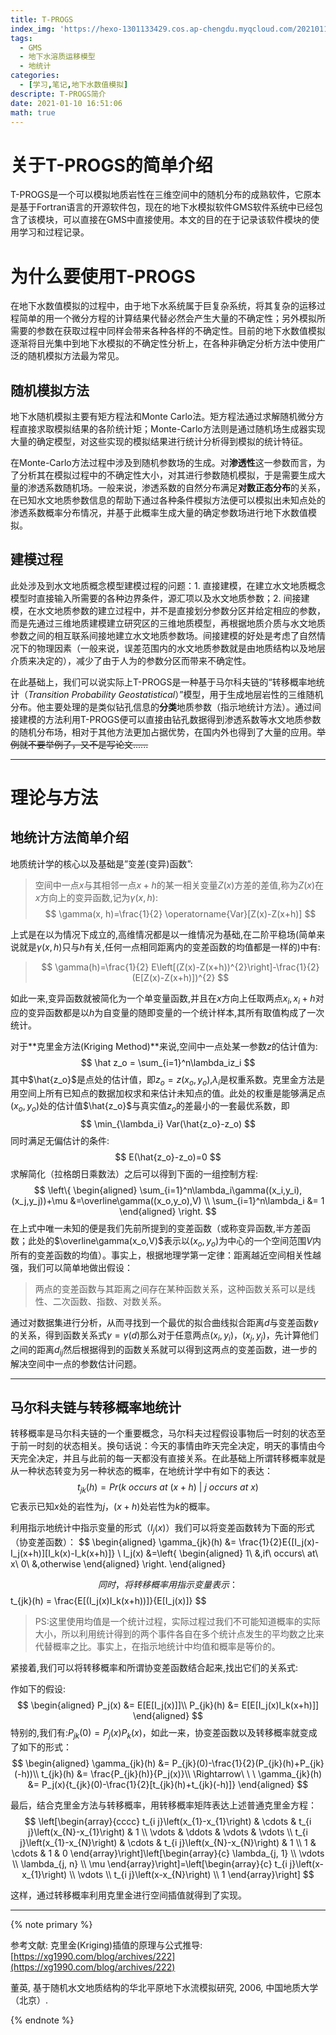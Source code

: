 ```yaml
---
title: T-PROGS
index_img: 'https://hexo-1301133429.cos.ap-chengdu.myqcloud.com/20210110170339.png'
tags:
  - GMS
  - 地下水溶质运移模型
  - 地统计
categories:
  - [学习,笔记,地下水数值模拟]
descripte: T-PROGS简介
date: 2021-01-10 16:51:06
math: true
---
```



# 关于T-PROGS的简单介绍
T-PROGS是一个可以模拟地质岩性在三维空间中的随机分布的成熟软件，它原本是基于Fortran语言的开源软件包，现在的地下水模拟软件GMS软件系统中已经包含了该模块，可以直接在GMS中直接使用。本文的目的在于记录该软件模块的使用学习和过程记录。

# 为什么要使用T-PROGS

在地下水数值模拟的过程中，由于地下水系统属于巨复杂系统，将其复杂的运移过程简单的用一个微分方程的计算结果代替必然会产生大量的不确定性；另外模拟所需要的参数在获取过程中同样会带来各种各样的不确定性。目前的地下水数值模拟逐渐将目光集中到地下水模拟的不确定性分析上，在各种非确定分析方法中使用广泛的随机模拟方法最为常见。

## 随机模拟方法
地下水随机模拟主要有矩方程法和Monte Carlo法。矩方程法通过求解随机微分方程直接求取模拟结果的各阶统计矩；Monte-Carlo方法则是通过随机场生成器实现大量的确定模型，对这些实现的模拟结果进行统计分析得到模拟的统计特征。

在Monte-Carlo方法过程中涉及到随机参数场的生成。对**渗透性**这一参数而言，为了分析其在模拟过程中的不确定性大小，对其进行参数随机模拟，于是需要生成大量的渗透系数随机场。一般来说，渗透系数的自然分布满足**对数正态分布**的关系，在已知水文地质参数信息的帮助下通过各种条件模拟方法便可以模拟出未知点处的渗透系数概率分布情况，并基于此概率生成大量的确定参数场进行地下水数值模拟。

## 建模过程

此处涉及到水文地质概念模型建模过程的问题：1. 直接建模，在建立水文地质概念模型时直接输入所需要的各种边界条件，源汇项以及水文地质参数；2. 间接建模，在水文地质参数的建立过程中，并不是直接划分参数分区并给定相应的参数，而是先通过三维地质建模建立研究区的三维地质模型，再根据地质介质与水文地质参数之间的相互联系间接地建立水文地质参数场。间接建模的好处是考虑了自然情况下的物理因素（一般来说，误差范围内的水文地质参数就是由地质结构以及地层介质来决定的），减少了由于人为的参数分区而带来不确定性。

在此基础上，我们可以说实际上T-PROGS是一种基于马尔科夫链的“转移概率地统计（_Transition Probability Geostatistical_）”模型，用于生成地层岩性的三维随机分布。他主要处理的是类似钻孔信息的**分类**地质参数（指示地统计方法）。通过间接建模的方法利用T-PROGS便可以直接由钻孔数据得到渗透系数等水文地质参数的随机分布场，相对于其他方法更加占据优势，在国内外也得到了大量的应用。~~举例就不要举例了，又不是写论文......~~

* * *

# 理论与方法

## 地统计方法简单介绍

地质统计学的核心以及基础是”变差(变异)函数”:

>空间中一点$x$与其相邻一点$x+h$的某一相关变量$Z(x)$方差的差值,称为$Z(x)$在$x$方向上的变异函数,记为$\gamma(x,h)$:  
>$$
>\gamma(x, h)=\frac{1}{2} \operatorname{Var}[Z(x)-Z(x+h)]
>$$

上式是在以为情况下成立的,高维情况都是以一维情况为基础,在二阶平稳场(简单来说就是$\gamma(x,h)$只与$h$有关,任何一点相同距离内的变差函数的均值都是一样的)中有:

>$$
>\gamma(h)=\frac{1}{2} E\left[(Z(x)-Z(x+h))^{2}\right]-\frac{1}{2}(E[Z(x)-Z(x+h)])^{2}
>$$

如此一来,变异函数就被简化为一个单变量函数,并且在$x$方向上任取两点$x_i,x_i+h$对应的变异函数都是以$h$为自变量的随即变量的一个统计样本,其所有取值构成了一次统计。

对于**克里金方法(Kriging Method)**来说,空间中一点处某一参数$z$的估计值为:
$$
\hat z_o = \sum_{i=1}^n\lambda_iz_i
$$
其中$\hat{z_o}$是点处的估计值，即$z_o=z(x_o,y_o)$,$λ_i$是权重系数。克里金方法是用空间上所有已知点的数据加权求和来估计未知点的值。此处的权重是能够满足点 $(x_o,y_o)$处的估计值$\hat{z_o}$与真实值$z_o$的差最小的一套最优系数，即
$$
\min_{\lambda_i} Var(\hat{z_o}-z_o)
$$
同时满足无偏估计的条件:
$$
E(\hat{z_o}-z_o)=0
$$
求解简化（拉格朗日乘数法）之后可以得到下面的一组控制方程:
$$
\left\{
    \begin{aligned}
        \sum_{i=1}^n\lambda_i\gamma((x_i,y_i),(x_j,y_j))+\mu &=\overline\gamma((x_o,y_o),V) \\
        \sum_{i=1}^n\lambda_i &= 1
    \end{aligned}
\right.
$$
在上式中唯一未知的便是我们先前所提到的变差函数（或称变异函数,半方差函数；此处的$\overline\gamma(x_o,V)$表示以$(x_o,y_o)$为中心的一个空间范围$V$内所有的变差函数的均值）。事实上，根据地理学第一定律：距离越近空间相关性越强，我们可以简单地做出假设：

> 两点的变差函数与其距离之间存在某种函数关系，这种函数关系可以是线性、二次函数、指数、对数关系。

通过对数据集进行分析，从而寻找到一个最优的拟合曲线拟合距离$d$与变差函数$\gamma$的关系，得到函数关系式$\gamma = \gamma(d)$那么对于任意两点$(x_i,y_i)$，$(x_j,y_j)$，先计算他们之间的距离$d_{ij}$然后根据得到的函数关系就可以得到这两点的变差函数，进一步的解决空间中一点的参数估计问题。

* * *

## 马尔科夫链与转移概率地统计

转移概率是马尔科夫链的一个重要概念，马尔科夫过程假设事物后一时刻的状态至于前一时刻的状态相关。换句话说：今天的事情由昨天完全决定，明天的事情由今天完全决定，并且与此前的每一天都没有直接关系。在此基础上所谓转移概率就是从一种状态转变为另一种状态的概率，在地统计学中有如下的表达：
$$
t_{jk}(h) = Pr(k\ occurs\ at\ (x+h)\ |\ j\ occurs\ at\ x)
$$
它表示已知$x$处的岩性为$j$，$(x+h)$处岩性为$k$的概率。

利用指示地统计中指示变量的形式（$I_j(x)$）我们可以将变差函数转为下面的形式（协变差函数）：
$$
\begin{aligned}
    \gamma_{jk}(h) &= \frac{1}{2}E{[I_j(x)-I_j(x+h)][I_k(x)-I_k(x+h)]} \\
    I_j(x) &=\left\{
        \begin{aligned}
            1\ &,if\ occurs\ at\ x\\
            0\ &,otherwise
        \end{aligned}
    \right.
\end{aligned}
    
$$
同时，将转移概率用指示变量表示：
$$
t_{jk}(h) = \frac{E[(I_j(x)I_k(x+h))]}{E[I_j(x)]}
$$

> PS:这里使用均值是一个统计过程，实际过程过我们不可能知道概率的实际大小，所以利用统计得到的两个事件各自在多个统计点发生的平均数之比来代替概率之比。事实上，在指示地统计中均值和概率是等价的。

紧接着,我们可以将转移概率和所谓协变差函数结合起来,找出它们的关系式:

作如下的假设:
$$
\begin{aligned}
    P_j(x) &= E[E[I_j(x)]]\\
    P_{jk}(h) &= E[E[I_j(x)I_k(x+h)]]
\end{aligned}
$$
特别的,我们有:$P_{jk}(0) = P_j(x)P_k(x)$，如此一来，协变差函数以及转移概率就变成了如下的形式：
$$
\begin{aligned}
    \gamma_{jk}(h) &= P_{jk}(0)-\frac{1}{2}(P_{jk}(h)+P_{jk}(-h))\\
    t_{jk}(h) &= \frac{P_{jk}(h)}{P_j(x)}\\
    \Rightarrow\ \ \ \gamma_{jk}(h) &= P_j(x){t_{jk}(0)-\frac{1}{2}[t_{jk}(h)+t_{jk}(-h)]}
\end{aligned}
$$

最后，结合克里金方法与转移概率，用转移概率矩阵表达上述普通克里金方程：
$$
\left[\begin{array}{cccc}
t_{i j}\left(x_{1}-x_{1}\right) & \cdots & t_{i j}\left(x_{N}-x_{1}\right) & 1 \\
\vdots & \ddots & \vdots & \vdots \\
t_{i j}\left(x_{1}-x_{N}\right) & \cdots & t_{i j}\left(x_{N}-x_{N}\right) & 1 \\
1 & \cdots & 1 & 0
\end{array}\right]\left[\begin{array}{c}
\lambda_{j, 1} \\
\vdots \\
\lambda_{j, n} \\
\mu
\end{array}\right]=\left[\begin{array}{c}
t_{i j}\left(x-x_{1}\right) \\
\vdots \\
t_{i j}\left(x-x_{N}\right) \\
1
\end{array}\right]
$$

这样，通过转移概率利用克里金进行空间插值就得到了实现。

* * *

{% note primary %}

参考文献:
克里金(Kriging)插值的原理与公式推导:[https://xg1990.com/blog/archives/222](https://xg1990.com/blog/archives/222)

董英, 基于随机水文地质结构的华北平原地下水流模拟研究, 2006, 中国地质大学（北京）. 

{% endnote %}
